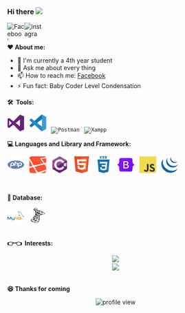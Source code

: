 ### Hi there <img src="https://media.giphy.com/media/hvRJCLFzcasrR4ia7z/giphy.gif" width="25px">
<a href="https://www.facebook.com/Nam.MaiNhatNam/">
  <img align="left" alt="Facebook" width="40" height="40" src="https://media.giphy.com/media/Q5i0sbSNRKdDMs4L4p/giphy.gif" />
</a>
<a href="https://www.instagram.com/namsuxi/">
  <img align="left" alt="instagram" width="40" height="40" src="https://media.giphy.com/media/QZOxRp5tZTemNQzpgc/giphy.gif" />
</a>
<br/>
<br/>
  
**:heart:&nbsp;About me:**
- 🔭 I'm currently a 4th year student
- 💬 Ask me about every thing
- 📫 How to reach me: <a href="https://www.facebook.com/Nam.MaiNhatNam/">Facebook</a>
- ⚡ Fun fact: Baby Coder Level Condensation 

**🛠 &nbsp;Tools:**

 <code><img src="https://github.com/devicons/devicon/blob/master/icons/visualstudio/visualstudio-plain.svg" title="visual studio" alt="visual studio" width="40" height="40"/>&nbsp;</code>
 <code><img src="https://github.com/devicons/devicon/blob/master/icons/vscode/vscode-original.svg" title="vscode" alt="vscode" width="40" height="40"/>&nbsp;</code>
 <code><img src="https://www.vectorlogo.zone/logos/getpostman/getpostman-icon.svg" title="Postman"  alt="Postman" width="40" height="40"/>&nbsp;</code>
 <code><img src="https://cdnjs.cloudflare.com/ajax/libs/simple-icons/3.2.0/xampp.svg" title="Xampp"  alt="Xampp" width="40" height="40"/>&nbsp;</code>
<br/>

**:computer:&nbsp;Languages and Library and Framework:**  
<div>
  
 <code><img src="https://github.com/devicons/devicon/blob/master/icons/php/php-plain.svg" title="php" alt="php" width="40" height="40"/>&nbsp;</code>
 <code><img src="https://github.com/devicons/devicon/blob/master/icons/laravel/laravel-plain.svg" title="laravel" alt="laravel" width="40" height="40"/>&nbsp;</code>
 <code><img src="https://github.com/devicons/devicon/blob/master/icons/csharp/csharp-original.svg" title="csharp" alt="csharp" width="40" height="40"/>&nbsp;</code>
 <code><img src="https://github.com/devicons/devicon/blob/master/icons/html5/html5-original.svg" title="HTML5" alt="HTML" width="40" height="40"/>&nbsp;</code>
 <code><img src="https://github.com/devicons/devicon/blob/master/icons/css3/css3-plain-wordmark.svg"  title="CSS3" alt="CSS" width="40" height="40"/>&nbsp;</code>
 <code><img src="https://github.com/devicons/devicon/blob/master/icons/bootstrap/bootstrap-original.svg" title="bootstrap" alt="bootstrap" width="40" height="40"/>&nbsp;</code>
 <code><img src="https://github.com/devicons/devicon/blob/master/icons/javascript/javascript-original.svg" title="JavaScript" alt="JavaScript" width="40" height="40"/>&nbsp;</code>
 <code><img src="https://github.com/devicons/devicon/blob/master/icons/jquery/jquery-original.svg" title="jquery" alt="jquery" width="40" height="40"/>&nbsp;</code>
</div>
<br/>

**:office:&nbsp;Database:**
<div>
 <code><img src="https://github.com/devicons/devicon/blob/master/icons/mysql/mysql-original-wordmark.svg" title="MySQL"  alt="MySQL" width="40" height="40"/>&nbsp;</code>
 <code><img src="https://github.com/devicons/devicon/blob/master/icons/microsoftsqlserver/microsoftsqlserver-plain.svg" title="microsoftsqlserver" alt="microsoftsqlserver" width="40" height="40"/>&nbsp;</code>
</div>
<br/>

**:point_right::point_left: &nbsp;Interests:**
<div align="center">
  <div>
    <img src="https://media.giphy.com/media/uxebmaHfjsuCA/giphy.gif">
  </div>
  <div>
    <img src="https://media.giphy.com/media/RQ2TvSVgqyKKmKJSXn/giphy.gif">
  </div>
</div>
<br/>

**:satisfied:&nbsp;Thanks for coming**
<p align="center"><img src="https://komarev.com/ghpvc/?username=mainhatnam&style=flat-square&color=blueviolet" alt="profile view"></p>
